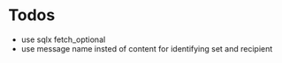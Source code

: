 # Todos

- use sqlx fetch_optional
- use message name insted of content for identifying set and recipient

